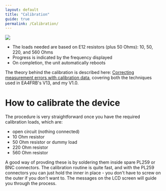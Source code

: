 ```yaml
---
layout: default
title: "Calibration"
guide: true
permalink: /Calibration/
---
```

<img src= 'https://github.com/G1OJS/G1OJS-MR300-SARK100-Firmware/blob/5fa95c53aca7d9bc98567fb9e746c0f3d9e85b2d/assets/img/Calibration%20PL259s%20640px.png'></img>

- The loads needed are based on E12 resistors (plus 50 Ohms): 10, 50, 220, and 560 Ohms
- Progress is indicated by the frequency displayed
- On completion, the unit automatically reboots

The theory behind the calibration is described here: [Correcting measurement errors with calibration data](https://g1ojs.github.io/G1OJS-MR300-SARK100-Firmware/CorrectingMeasurementErrors/), covering both the techniques used in EA4FRB's V13, and my V1.0.

# How to calibrate the device
The procedure is very straightforward once you have the required calibration loads, which are:
  - open circuit (nothing connected)
  - 10 Ohm resistor
  - 50 Ohm resistor or dummy load
  - 220 Ohm resistor
  - 560 Ohm resistor

A good way of provding these is by soldering them inside spare PL259 or BNC connectors. The calibration routine is quite fast, and with the PL259 connectors you can just hold the inner in place - you don't have to screw on the outer if you don't want to. The messages on the LCD screen will guide you through the process.

